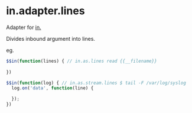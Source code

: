 # in.adapter.lines

Adapter for [in.](https://github.com/nomilous/in.)

Divides inbound argument into lines.

eg.

```javascript
$$in(function(lines) { // in.as.lines read {{__filename}}
  
})
```


```javascript
$$in(function(log) { // in.as.stream.lines $ tail -F /var/log/syslog
  log.on('data', function(line) {

  });
})
```
